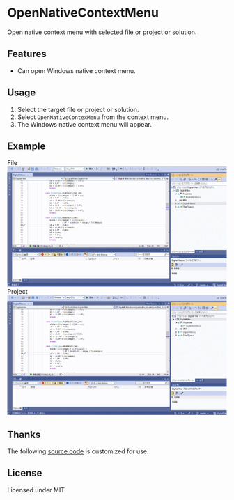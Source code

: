 # OpenNativeContextMenu

Open native context menu with selected file or project or solution.

## Features

- Can open Windows native context menu.

## Usage

1. Select the target file or project or solution.
2. Select `OpenNativeContexMenu` from the context menu.
3. The Windows native context menu will appear.

## Example

File
![Image](./OpenNativeContextMenu//Resources/Example_File.gif)  
Project
![Image](./OpenNativeContextMenu//Resources/Example_Project.gif)

## Thanks

The following [source code](https://apathysoftworks.com/ahk/ShellContextMenu.ahk) is customized for use.

## License

Licensed under MIT
